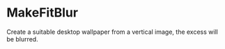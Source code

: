 # MakeFitBlur

Create a suitable desktop wallpaper from a vertical image, the excess will be blurred.
